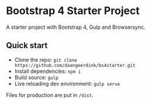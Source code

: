 # Bootstrap 4 Starter Project

A starter project with Bootstrap 4, Gulp and Browsersync.

## Quick start

- Clone the repo: `git clone https://github.com/daangeerdink/bs4starter.git`
- Install dependencies: `npm i`
- Build source: `gulp`
- Live reloading dev environment: `gulp serve`

Files for production are put in `/dist`.
